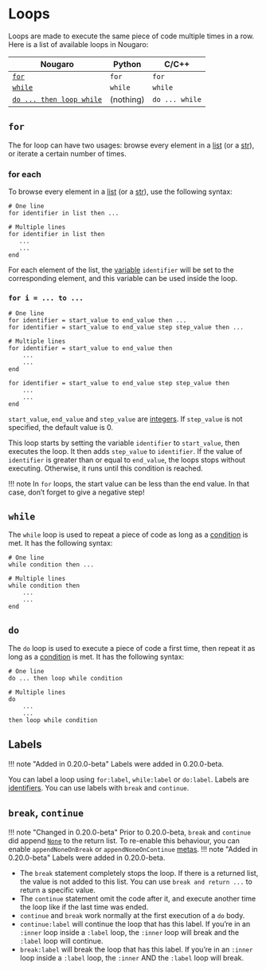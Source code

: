 # Loops

Loops are made to execute the same piece of code multiple times in a row. Here is a list of available loops in Nougaro:

| Nougaro                         | Python    | C/C++               |
|---------------------------------|-----------|---------------------|
| [`for`](#for)                   | `for`     | `for`               |
| [`while`](#while)               | `while`   | `while`             |
| [`do ... then loop while`](#do) | (nothing) | `do ... while`      |

## `for`
The for loop can have two usages: browse every element in a [list](06values.md#lists) (or a [str](06values.md#strings)), or iterate a certain number of times.

### for each
To browse every element in a [list](06values.md#lists) (or a [str](06values.md#strings)), use the following syntax:

```nougaro
# One line
for identifier in list then ...

# Multiple lines
for identifier in list then
   ...
   ...
end
```

For each element of the list, the [variable](07variables.md) `identifier` will be set to the corresponding element, and this variable can be used inside the loop.

### `for i = ... to ...`

```nougaro
# One line
for identifier = start_value to end_value then ...
for identifier = start_value to end_value step step_value then ...

# Multiple lines
for identifier = start_value to end_value then
    ...
    ...
end

for identifier = start_value to end_value step step_value then
    ...
    ...
end
```

`start_value`, `end_value` and `step_value` are [integers](06values.md#numbers). If `step_value` is not specified, the default value is 0.

This loop starts by setting the variable `identifier` to `start_value`, then executes the loop. It then adds `step_value` to `identifier`. If the value of `identifier` is greater than or equal to `end_value`, the loops stops without executing. Otherwise, it runs until this condition is reached.

!!! note
    In `for` loops, the start value can be less than the end value. In that case, don’t forget to give a negative step!

## `while`

The `while` loop is used to repeat a piece of code as long as a [condition](08tests.md#conditions) is met. It has the following syntax:
```nougaro
# One line
while condition then ...

# Multiple lines
while condition then
    ...
    ...
end
```

## `do`
The `do` loop is used to execute a piece of code a first time, then repeat it as long as a [condition](08tests.md#conditions) is met. It has the following syntax:
```nougaro
# One line
do ... then loop while condition

# Multiple lines
do
    ...
    ...
then loop while condition
```

## Labels
!!! note "Added in 0.20.0-beta"
    Labels were added in 0.20.0-beta.

You can label a loop using `for:label`, `while:label` or `do:label`. Labels are [identifiers](04identifiers_and_keywords.md). You can use labels with `break` and `continue`.

## `break`, `continue`
!!! note "Changed in 0.20.0-beta"
    Prior to 0.20.0-beta, `break` and `continue` did append [`None`](06values.md#none) to the return list. To re-enable this behaviour, you can enable `appendNoneOnBreak` or `appendNoneOnContinue` [metas](14metas.md).
!!! note "Added in 0.20.0-beta"
    Labels were added in 0.20.0-beta.

* The `break` statement completely stops the loop. If there is a returned list, the value is not added to this list. You can use `break and return ...` to return a specific value.
* The `continue` statement omit the code after it, and execute another time the loop like if the last time was ended.
* `continue` and `break` work normally at the first execution of a `do` body.
* `continue:label` will continue the loop that has this label. If you’re in an `:inner` loop inside a `:label` loop, the `:inner` loop will break and the `:label` loop will continue.
* `break:label` will break the loop that has this label. If you’re in an `:inner` loop inside a `:label` loop, the `:inner` AND the `:label` loop will break.
